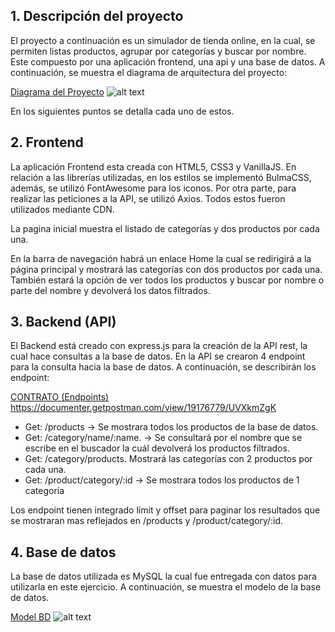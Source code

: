 ## 1.	Descripción del proyecto

El proyecto a continuación es un simulador de tienda online, en la cual, se permiten listas productos, agrupar por categorías y buscar por nombre.
Este compuesto por una aplicación frontend, una api y una base de datos. 
A continuación, se muestra el diagrama de arquitectura del proyecto:

[Diagrama del Proyecto](https://desafio-bsale.vercel.app/diagram_bsale.png)
![alt text](https://desafio-bsale.vercel.app/diagram_bsale.png "Diagrama")

En los siguientes puntos se detalla cada uno de estos.

## 2.	Frontend
La aplicación Frontend esta creada con HTML5, CSS3 y VanillaJS.
En relación a las librerías utilizadas, en los estilos se implementó BulmaCSS, además, se utilizó FontAwesome para los iconos. Por otra parte, para realizar las peticiones a la API, se utilizó Axios. Todos estos fueron utilizados mediante CDN.

La pagina inicial muestra el listado de categorías y dos productos por cada una.

En la barra de navegación habrá un enlace Home la cual se redirigirá a la página
principal y mostrará las categorías con dos productos por cada una. También estará la opción de ver todos los productos y buscar por nombre o parte del nombre y devolverá los datos filtrados.

## 3.	Backend (API)

El Backend está creado con express.js para la creación de la API rest, la cual hace consultas a la base de datos.
En la API se crearon 4 endpoint para la consulta hacia la base de datos.
A continuación, se describirán los endpoint:

[CONTRATO (Endpoints)](https://documenter.getpostman.com/view/19176779/UVXkmZgK) https://documenter.getpostman.com/view/19176779/UVXkmZgK

- Get:   /products  -> Se mostrara todos los productos de la base de datos.
- Get:  /category/name/:name. -> Se consultará por el nombre que se escribe en el buscador la cuál devolverá los productos filtrados.
- Get:   /category/products.  Mostrará las categorías con 2 productos por cada una.
- Get:  /product/category/:id  -> Se mostrara todos los productos de 1 categoría

Los endpoint tienen integrado límit y offset para paginar los resultados que se mostraran mas reflejados en /products y /product/category/:id.





## 4.	Base de datos

La base de datos utilizada es MySQL la cual fue entregada con datos para utilizarla en este ejercicio. A continuación, se muestra el modelo de la base de datos.

[Model BD](https://desafio-bsale.vercel.app/model_bsale.jpg)
![alt text](https://desafio-bsale.vercel.app/model_bsale.jpg "Diagrama")